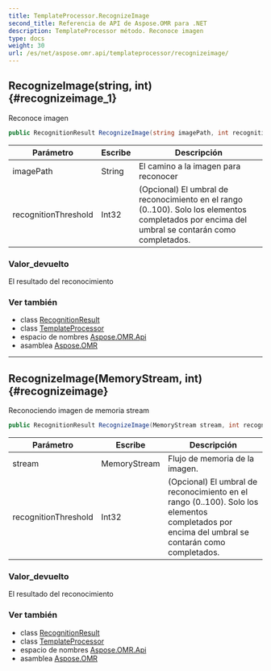 ```yaml
---
title: TemplateProcessor.RecognizeImage
second_title: Referencia de API de Aspose.OMR para .NET
description: TemplateProcessor método. Reconoce imagen
type: docs
weight: 30
url: /es/net/aspose.omr.api/templateprocessor/recognizeimage/
---
```

## RecognizeImage(string, int) {#recognizeimage_1}

Reconoce imagen

```csharp
public RecognitionResult RecognizeImage(string imagePath, int recognitionThreshold = -100)
```

| Parámetro | Escribe | Descripción |
| --- | --- | --- |
| imagePath | String | El camino a la imagen para reconocer |
| recognitionThreshold | Int32 | (Opcional) El umbral de reconocimiento en el rango (0..100). Solo los elementos completados por encima del umbral se contarán como completados. |

### Valor_devuelto

El resultado del reconocimiento

### Ver también

* class [RecognitionResult](../../../aspose.omr.model/recognitionresult/)
* class [TemplateProcessor](../)
* espacio de nombres [Aspose.OMR.Api](../../templateprocessor/)
* asamblea [Aspose.OMR](../../../)

---

## RecognizeImage(MemoryStream, int) {#recognizeimage}

Reconociendo imagen de memoria stream

```csharp
public RecognitionResult RecognizeImage(MemoryStream stream, int recognitionThreshold = -100)
```

| Parámetro | Escribe | Descripción |
| --- | --- | --- |
| stream | MemoryStream | Flujo de memoria de la imagen. |
| recognitionThreshold | Int32 | (Opcional) El umbral de reconocimiento en el rango (0..100). Solo los elementos completados por encima del umbral se contarán como completados. |

### Valor_devuelto

El resultado del reconocimiento

### Ver también

* class [RecognitionResult](../../../aspose.omr.model/recognitionresult/)
* class [TemplateProcessor](../)
* espacio de nombres [Aspose.OMR.Api](../../templateprocessor/)
* asamblea [Aspose.OMR](../../../)


